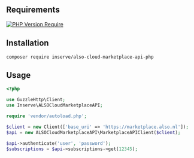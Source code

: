 ## Requirements
[![PHP Version Require](http://poser.pugx.org/inserve/also-cloud-marketplace-api-php/require/php)](https://packagist.org/packages/inserve/also-cloud-marketplace-api-php)

## Installation
`composer require inserve/also-cloud-marketplace-api-php`

## Usage

```php
<?php

use GuzzleHttp\Client;
use Inserve\ALSOCloudMarketplaceAPI;

require 'vendor/autoload.php';

$client = new Client(['base_uri' => 'https://marketplace.also.nl']);
$api = new ALSOCloudMarketplaceAPI\MarketplaceAPIClient($client);

$api->authenticate('user', 'password');
$subscriptions = $api->subscriptions->get(12345);

```
